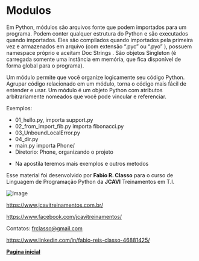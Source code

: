 Modulos
========

Em Python, módulos são arquivos fonte que podem importados para um programa.
Podem conter qualquer estrutura do Python e são executados quando importados. Eles
são compilados quando importados pela primeira vez e armazenados em arquivo (com
extensão “.pyc” ou “.pyo” ), possuem namespace próprio e aceitam Doc Strings . São
objetos Singleton (é carregada somente uma instância em memória, que fica disponível
de forma global para o programa).

Um módulo permite que você organize logicamente seu código Python. Agrupar
código relacionado em um módulo, torna o código mais fácil de entender e usar. Um
módulo é um objeto Python com atributos arbitrariamente nomeados que você pode
vincular e referenciar.


Exemplos:
- 01_hello.py, importa support.py
- 02_from_import_fib.py importa fibonacci.py
- 03_UnboundLocalError.py
- 04_dir.py
- main.py importa Phone/
- Diretorio: Phone, organizando o projeto

* Na apostila teremos mais exemplos e outros metodos


Esse material foi desenvolvido por **Fabio R. Classo** para o curso de Linguagem de
Programação Python da **JCAVI** Treinamentos em T.I.


![Image](https://github.com/frclasso/apostila_python_modulo_1/blob/master/jcavi.png "JCAVI")

https://www.jcavitreinamentos.com.br/

https://www.facebook.com/jcavitreinamentos/

Contatos: frclasso@gmail.com

https://www.linkedin.com/in/fabio-reis-classo-46881425/


**[Pagina inicial](https://github.com/frclasso/apostila_python_modulo_1)**